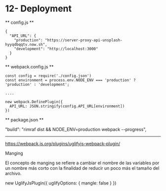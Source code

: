 # 12- Deployment

** config.js **

```
{
  "API_URL": {
    "production": "https://server-proxy-api-unsplash-hyyqdbqqtv.now.sh",
    "development": "http://localhost:3000"
  }
}
```

** webpack.config.js ** 

```
const config = require('./config.json')
const environment = process.env.NODE_ENV === 'production' ? 'production' : 'development';

....

new webpack.DefinePlugin({
  API_URL: JSON.stringify(config.API_URL[environment])
})
```


** package.json ** 

"build": "rimraf dist && NODE_ENV=production webpack --progress",


--------

https://webpack.js.org/plugins/uglifyjs-webpack-plugin/

Manging

El concepto de manging se refiere a cambiar el nombre de las variables por un nombre más corto con la finalidad de reducir un poco más el tamaño del archivo. 

new UglifyJsPlugin({ uglifyOptions: 
  { mangle: false }
})
